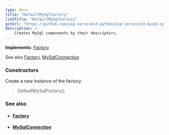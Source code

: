 ```yaml
---
type: docs
title: "DefaultMySqlFactory"
linkTitle: "DefaultMySqlFactory"
gitUrl: "https://github.com/pip-services3-python/pip-services3-mysql-python"
description: > 
    Creates MySql components by their descriptors.
---
```


**Implements:** [Factory](../../../components/build/factory)

See also [Factory](../../../components/build/factory), [MySqlConnection](../../connect/mysql_connection) 

### Constructors

Create a new instance of the factory.

> DefaultMySqlFactory()


### See also
- #### [Factory](../../../components/build/factory)
- #### [MySqlConnection](../../connect/mysql_connection) 

